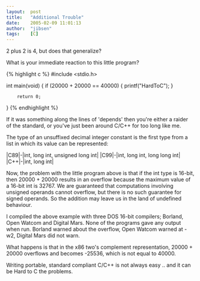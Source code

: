 ```yaml
---
layout:  post
title:   "Additional Trouble"
date:    2005-02-09 11:01:13
author:  "jibsen"
tags:    [C]
---
```

2 plus 2 is 4, but does that generalize?

What is your immediate reaction to this little program?

{% highlight c %}
#include <stdio.h>

int main(void)
{
        if (20000 + 20000 == 40000) {
                printf("HardToC");
        }

        return 0;
}
{% endhighlight %}

If it was something along the lines of 'depends' then you're either a raider
of the standard, or you've just been around C/C++ for too long like me.

The type of an unsuffixed decimal integer constant is the first type from a
list in which its value can be represented:

|C89|-|int, long int, unsigned long int|
|C99|-|int, long int, long long int|
|C++|-|int, long int|

Now, the problem with the little program above is that if the int type is
16-bit, then 20000 + 20000 results in an overflow because the maximum value
of a 16-bit int is 32767. We are guaranteed that computations involving
unsigned operands cannot overflow, but there is no such guarantee for signed
operands. So the addition may leave us in the land of undefined behaviour.

I compiled the above example with three DOS 16-bit compilers; Borland, Open
Watcom and Digital Mars. None of the programs gave any output when run.
Borland warned about the overflow, Open Watcom warned at -w2, Digital Mars
did not warn.

What happens is that in the x86 two's complement representation, 20000 + 20000
overflows and becomes -25536, which is not equal to 40000.

Writing portable, standard compliant C/C++ is not always easy .. and it can
be Hard to C the problems.
